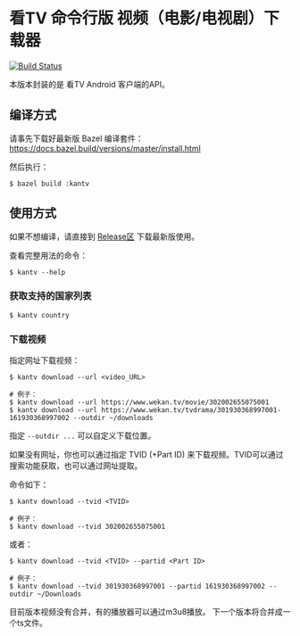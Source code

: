 # 看TV 命令行版 视频（电影/电视剧）下载器

[![Build Status](https://travis-ci.com/MewX/KanTV-downloader-cli.svg?branch=master)](https://travis-ci.com/MewX/KanTV-downloader-cli)

本版本封装的是 看TV Android 客户端的API。

## 编译方式

请事先下载好最新版 Bazel 编译套件：
https://docs.bazel.build/versions/master/install.html

然后执行：

```
$ bazel build :kantv
```

## 使用方式

如果不想编译，请直接到 [Release区](https://github.com/MewX/KanTV-downloader-cli/releases) 下载最新版使用。

查看完整用法的命令：

```
$ kantv --help
```

### 获取支持的国家列表

```
$ kantv country
```

### 下载视频

指定网址下载视频：

```
$ kantv download --url <video_URL>

# 例子：
$ kantv download --url https://www.wekan.tv/movie/302002655075001
$ kantv download --url https://www.wekan.tv/tvdrama/301930368997001-161930368997002 --outdir ~/downloads
```

指定 `--outdir ...` 可以自定义下载位置。

如果没有网址，你也可以通过指定 TVID (+Part ID) 来下载视频。TVID可以通过搜索功能获取，也可以通过网址提取。

命令如下：

```
$ kantv download --tvid <TVID>

# 例子：
$ kantv download --tvid 302002655075001
```

或者：

```
$ kantv download --tvid <TVID> --partid <Part ID>

# 例子：
$ kantv download --tvid 301930368997001 --partid 161930368997002 --outdir ~/Downloads
```

目前版本视频没有合并，有的播放器可以通过m3u8播放。 下一个版本将合并成一个ts文件。
